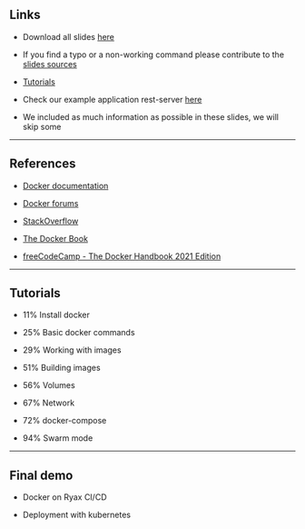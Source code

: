 ## Links

- Download all slides [here](https://pedrovelho.github.io/container.training/slides/slides.zip)
 
- If you find a typo or a non-working command please contribute to the [slides sources](https://github.com/pedrovelho/containers.training)

- [Tutorials](https://github.com/pedrovelho/containers.training.tutorials)

- Check our example application rest-server [here](https://github.com/pedrovelho/containers.training.rest-server)

- We included as much information as possible in these slides, we will skip some
 

---

## References

- [Docker documentation](https://docs.docker.com/get-started/)

- [Docker forums](forums.docker.com)

- [StackOverflow](http://stackoverflow.com/questions/tagged/docker)

- [The Docker Book](http://lsi.vc.ehu.es/pablogn/docencia/manuales/The%20Docker%20Book.pdf)

- [freeCodeCamp - The Docker Handbook 2021 Edition](https://www.freecodecamp.org/news/the-docker-handbook/)


---

## Tutorials

[comment]: <> (Install docker after slide 71)
[comment]: <> (Basic docker commands after slide 160)
[comment]: <> (Working with images after slide 187)
[comment]: <> (Building images after slide 327)
[comment]: <> (Volumes after slide 354)
[comment]: <> (Network after slide 428)
[comment]: <> (docker-compose after slide 458)
[comment]: <> (swarm mode after slide 599)

* 11% Install docker 

* 25% Basic docker commands 

* 29% Working with images

* 51% Building images

* 56% Volumes

* 67% Network

* 72% docker-compose
 
* 94% Swarm mode
---

## Final demo


* Docker on Ryax CI/CD

* Deployment with kubernetes

